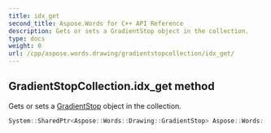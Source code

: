 ```yaml
---
title: idx_get
second_title: Aspose.Words for C++ API Reference
description: Gets or sets a GradientStop object in the collection. 
type: docs
weight: 0
url: /cpp/aspose.words.drawing/gradientstopcollection/idx_get/
---
```

## GradientStopCollection.idx_get method


Gets or sets a [GradientStop](../gradientstop/) object in the collection.

```cpp
System::SharedPtr<Aspose::Words::Drawing::GradientStop> Aspose::Words::Drawing::GradientStopCollection::idx_get(int32_t index)
```

